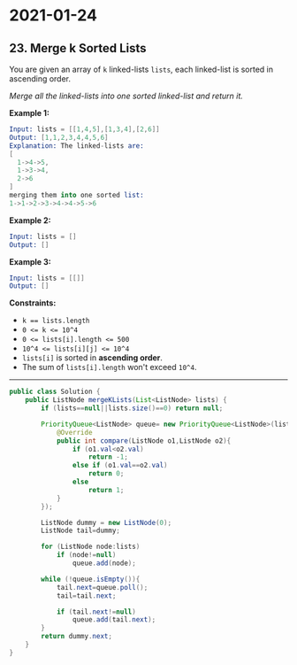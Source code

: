 # 2021-01-24

## 23. Merge k Sorted Lists

You are given an array of `k` linked-lists `lists`, each linked-list is sorted in ascending order.

_Merge all the linked-lists into one sorted linked-list and return it._

**Example 1:**

```s
Input: lists = [[1,4,5],[1,3,4],[2,6]]
Output: [1,1,2,3,4,4,5,6]
Explanation: The linked-lists are:
[
  1->4->5,
  1->3->4,
  2->6
]
merging them into one sorted list:
1->1->2->3->4->4->5->6
```

**Example 2:**

```s
Input: lists = []
Output: []
```

**Example 3:**

```s
Input: lists = [[]]
Output: []
```

**Constraints:**

- `k == lists.length`
- `0 <= k <= 10^4`
- `0 <= lists[i].length <= 500`
- `10^4 <= lists[i][j] <= 10^4`
- `lists[i]` is sorted in **ascending order**.
- The sum of `lists[i].length` won't exceed `10^4`.

---

```java
public class Solution {
    public ListNode mergeKLists(List<ListNode> lists) {
        if (lists==null||lists.size()==0) return null;

        PriorityQueue<ListNode> queue= new PriorityQueue<ListNode>(lists.size(),new Comparator<ListNode>(){
            @Override
            public int compare(ListNode o1,ListNode o2){
                if (o1.val<o2.val)
                    return -1;
                else if (o1.val==o2.val)
                    return 0;
                else
                    return 1;
            }
        });

        ListNode dummy = new ListNode(0);
        ListNode tail=dummy;

        for (ListNode node:lists)
            if (node!=null)
                queue.add(node);

        while (!queue.isEmpty()){
            tail.next=queue.poll();
            tail=tail.next;

            if (tail.next!=null)
                queue.add(tail.next);
        }
        return dummy.next;
    }
}
```
